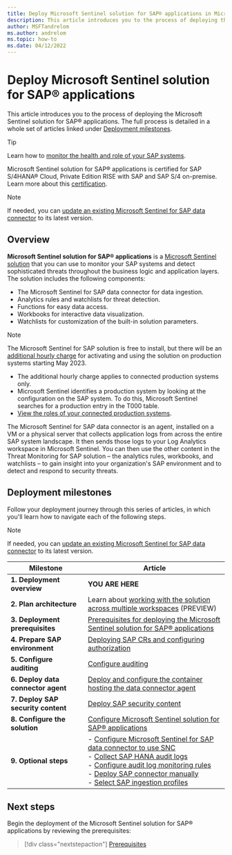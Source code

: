 ```yaml
---
title: Deploy Microsoft Sentinel solution for SAP® applications in Microsoft Sentinel
description: This article introduces you to the process of deploying the Microsoft Sentinel solution for SAP® applications.
author: MSFTandrelom
ms.author: andrelom
ms.topic: how-to
ms.date: 04/12/2022
---
```


# Deploy Microsoft Sentinel solution for SAP® applications

This article introduces you to the process of deploying the Microsoft Sentinel solution for SAP® applications. The full process is detailed in a whole set of articles linked under [Deployment milestones](#deployment-milestones).

> [!TIP]
> Learn how to [monitor the health and role of your SAP systems](../monitor-sap-system-health.md).

Microsoft Sentinel solution for SAP® applications is certified for SAP S/4HANA® Cloud, Private Edition RISE with SAP and SAP S/4 on-premise. Learn more about this [certification](solution-overview.md#certification).

> [!NOTE]
> If needed, you can [update an existing Microsoft Sentinel for SAP data connector](update-sap-data-connector.md) to its latest version. 

## Overview

**Microsoft Sentinel solution for SAP® applications** is a [Microsoft Sentinel solution](../sentinel-solutions.md) that you can use to monitor your SAP systems and detect sophisticated threats throughout the business logic and application layers. The solution includes the following components:
- The Microsoft Sentinel for SAP data connector for data ingestion.
- Analytics rules and watchlists for threat detection.
- Functions for easy data access. 
- Workbooks for interactive data visualization. 
- Watchlists for customization of the built-in solution parameters.  

> [!NOTE]
> The Microsoft Sentinel for SAP solution is free to install, but there will be an [additional hourly charge](https://azure.microsoft.com/pricing/offers/microsoft-sentinel-sap-promo/) for activating and using the solution on production systems starting May 2023. 
>
> - The additional hourly charge applies to connected production systems only. 
> - Microsoft Sentinel identifies a production system by looking at the configuration on the SAP system. To do this, Microsoft Sentinel searches for a production entry in the T000 table. 
> - [View the roles of your connected production systems](../monitor-sap-system-health.md).

The Microsoft Sentinel for SAP data connector is an agent, installed on a VM or a physical server that collects application logs from across the entire SAP system landscape. It then sends those logs to your Log Analytics workspace in Microsoft Sentinel. You can then use the other content in the Threat Monitoring for SAP solution – the analytics rules, workbooks, and watchlists – to gain insight into your organization's SAP environment and to detect and respond to security threats.

## Deployment milestones

Follow your deployment journey through this series of articles, in which you'll learn how to navigate each of the following steps.

> [!NOTE]
> If needed, you can [update an existing Microsoft Sentinel for SAP data connector](update-sap-data-connector.md) to its latest version. 

| Milestone | Article |
| --------- | ------- |
| **1. Deployment overview** | **YOU ARE HERE** |
| **2. Plan architecture** | Learn about [working with the solution across multiple workspaces](cross-workspace.md) (PREVIEW) |
| **3. Deployment prerequisites** | [Prerequisites for deploying the Microsoft Sentinel solution for SAP® applications](prerequisites-for-deploying-sap-continuous-threat-monitoring.md) |
| **4. Prepare SAP environment** | [Deploying SAP CRs and configuring authorization](preparing-sap.md) |
| **5. Configure auditing** | [Configure auditing](configure-audit.md) |
| **6. Deploy data connector agent** | [Deploy and configure the container hosting the data connector agent](deploy-data-connector-agent-container.md) |
| **7. Deploy SAP security content** | [Deploy SAP security content](deploy-sap-security-content.md)
| **8. Configure the solution** | [Configure Microsoft Sentinel solution for SAP® applications](deployment-solution-configuration.md) |
| **9. Optional steps** |- [Configure Microsoft Sentinel for SAP data connector to use SNC](configure-snc.md)<br>- [Collect SAP HANA audit logs](collect-sap-hana-audit-logs.md)<br>- [Configure audit log monitoring rules](configure-audit-log-rules.md)<br>- [Deploy SAP connector manually](sap-solution-deploy-alternate.md)<br>- [Select SAP ingestion profiles](select-ingestion-profiles.md) |

## Next steps

Begin the deployment of the Microsoft Sentinel solution for SAP® applications by reviewing the prerequisites:
> [!div class="nextstepaction"]
> [Prerequisites](prerequisites-for-deploying-sap-continuous-threat-monitoring.md)
